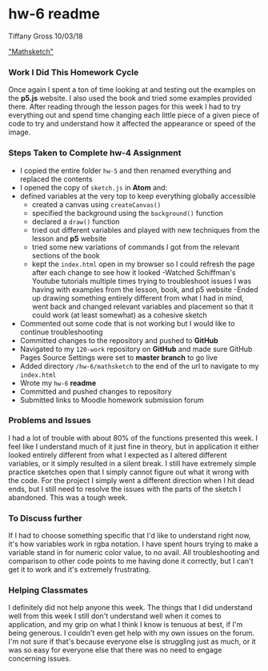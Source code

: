 # hw-6 readme
Tiffany Gross
10/03/18

["Mathsketch"](https://jolenetiffanyg.github.io/course-work/hw-6/mathsketch/)

### Work I Did This Homework Cycle
  Once again I spent a ton of time looking at and testing out the examples on the **p5.js** website.  I also used the book and tried some examples provided there.  After reading through the lesson pages for this week I had to try everything out and spend time changing each little piece of a given piece of code to try and understand how it affected the appearance or speed of the image.

### Steps Taken to Complete **hw-4** Assignment

- I copied the entire folder `hw-5` and then renamed everything and replaced the contents
- I opened the copy of `sketch.js` in **Atom** and:
- defined variables at the very top to keep everything globally accessible
  - created a canvas using `createCanvas()`
  - specified the background using the `background()` function
  - declared a `draw()` function
  - tried out different variables and played with new techniques from the lesson and **p5** website
  - tried some new variations of commands I got from the relevant sections of the book
  - kept the `index.html` open in my browser so I could refresh the page after each change to see how it looked
-Watched Schiffman's Youtube tutorials multiple times trying to troubleshoot issues I was having with examples from the lesson, book, and p5 website
-Ended up drawing something entirely different from what I had in mind, went back and changed relevant variables and placement so that it could work (at least somewhat) as a cohesive sketch
- Commented out some code that is not working but I would like to continue troubleshooting
- Committed changes to the repository and pushed to **GitHub**
- Navigated to my `120-work` repository on **GitHub** and made sure GitHub Pages Source Settings were set to **master branch** to go live
- Added directory `/hw-6/mathsketch` to the end of the url to navigate to my `index.html`
- Wrote my `hw-6` **readme**
- Committed and pushed changes to repository
- Submitted links to Moodle homework submission forum

### Problems and Issues

  I had a lot of trouble with about 80% of the functions presented this week.  I feel like I understand much of it just fine in theory, but in application it either looked entirely different from what I expected as I altered different variables, or it simply resulted in a silent break.  I still have extremely simple practice sketches open that I simply cannot figure out what it wrong with the code.  For the project I simply went a different direction when I hit dead ends, but I still need to resolve the issues with the parts of the sketch I abandoned.  This was a tough week.

### To Discuss further

If I had to choose something specific that I'd like to understand right now, it's how variables work in rgba notation.  I have spent hours trying to make a variable stand in for numeric color value, to no avail.  All troubleshooting and comparison to other code points to me having done it correctly, but I can't get it to work and it's extremely frustrating.

### Helping Classmates

I definitely did not help anyone this week.  The things that I did understand well from this week I still don't understand well when it comes to application, and my grip on what I think I know is tenuous at best, if I'm being generous.  I couldn't even get help with my own issues on the forum.  I'm not sure if that's because everyone else is struggling just as much, or it was so easy for everyone else that there was no need to engage concerning issues.
